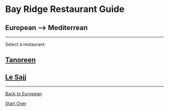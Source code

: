 # Bay Ridge Restaurant Guide
## European --> Mediterrean
---
Select a restaurant:
## [Tanoreen](https://tanoreen.com/)
## [Le Sajj](https://lesajj.com/)
---
[Back to European](../european.md)

[Start Over](../home.md)
